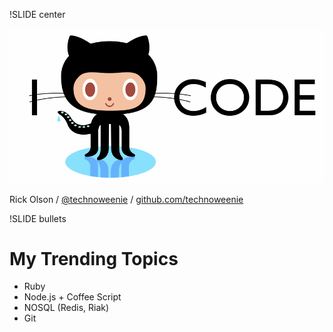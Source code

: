 !SLIDE center

![I Octocat code](octocat.gif)

Rick Olson / 
[@technoweenie](http://twitter.com/technoweenie) / 
[github.com/technoweenie](http://github.com/technoweenie)

!SLIDE bullets

# My Trending Topics

* Ruby
* Node.js + Coffee Script
* NOSQL (Redis, Riak)
* Git